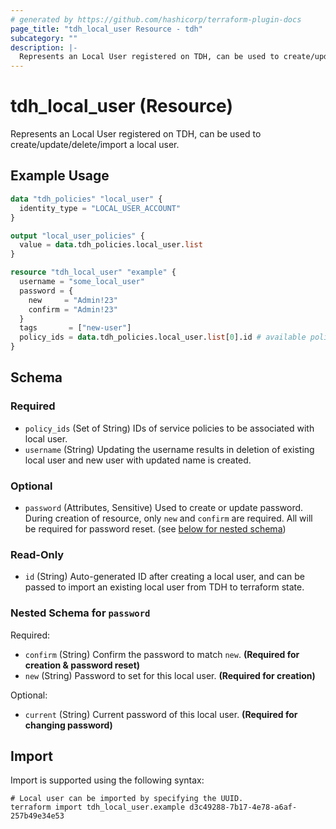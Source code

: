 ```yaml
---
# generated by https://github.com/hashicorp/terraform-plugin-docs
page_title: "tdh_local_user Resource - tdh"
subcategory: ""
description: |-
  Represents an Local User registered on TDH, can be used to create/update/delete/import a local user.
---
```


# tdh_local_user (Resource)

Represents an Local User registered on TDH, can be used to create/update/delete/import a local user.

## Example Usage

```terraform
data "tdh_policies" "local_user" {
  identity_type = "LOCAL_USER_ACCOUNT"
}

output "local_user_policies" {
  value = data.tdh_policies.local_user.list
}

resource "tdh_local_user" "example" {
  username = "some_local_user"
  password = {
    new     = "Admin!23"
    confirm = "Admin!23"
  }
  tags       = ["new-user"]
  policy_ids = data.tdh_policies.local_user.list[0].id # available policies can be known with datasource "tdh_policies"
}
```

<!-- schema generated by tfplugindocs -->
## Schema

### Required

- `policy_ids` (Set of String) IDs of service policies to be associated with local user.
- `username` (String) Updating the username results in deletion of existing local user and new user with updated name is created.

### Optional

- `password` (Attributes, Sensitive) Used to create or update password. During creation of resource, only `new` and `confirm` are required. All will be required for password reset. (see [below for nested schema](#nestedatt--password))

### Read-Only

- `id` (String) Auto-generated ID after creating a local user, and can be passed to import an existing local user from TDH to terraform state.

<a id="nestedatt--password"></a>
### Nested Schema for `password`

Required:

- `confirm` (String) Confirm the password to match `new`. **(Required for creation & password reset)**
- `new` (String) Password to set for this local user. **(Required for creation)**

Optional:

- `current` (String) Current password of this local user. **(Required for changing password)**

## Import

Import is supported using the following syntax:

```shell
# Local user can be imported by specifying the UUID.
terraform import tdh_local_user.example d3c49288-7b17-4e78-a6af-257b49e34e53
```

